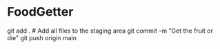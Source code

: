 # FoodGetter

git add . # Add all files to the staging area
git commit -m "Get the fruit or die"
git push origin main 